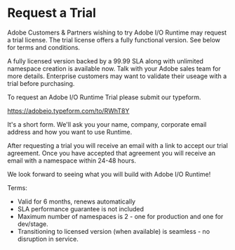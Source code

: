 # Request a Trial

Adobe Customers & Partners wishing to try Adobe I/O Runtime may request a trial license. The trial license offers a fully functional version. See below for terms and conditions.
 
A fully licensed version backed by a 99.99 SLA along with unlimited namespace creation is available now. Talk with your Adobe sales team for more details. Enterprise customers may want to validate their useage with a trial before purchasing.

To request an Adobe I/O Runtime Trial please submit our typeform. 

https://adobeio.typeform.com/to/RWhT8Y

It's a short form. We'll ask you your name, company, corporate email address and how you want to use Runtime. 

After requesting a trial you will receive an email with a link to accept our trial agreement. Once you have accepted that agreement you will receive an email with a namespace within 24-48 hours.
  
We look forward to seeing what you will build with Adobe I/O Runtime! 
 
Terms:
* Valid for 6 months, renews automatically
* SLA performance guarantee is not included
* Maximum number of namespaces is 2 - one for production and one for dev/stage.
* Transitioning to licensed version (when available) is seamless - no disruption in service.
